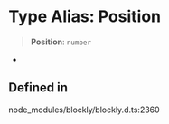 # Type Alias: Position

> **Position**: `number`

-

## Defined in

node_modules/blockly/blockly.d.ts:2360
